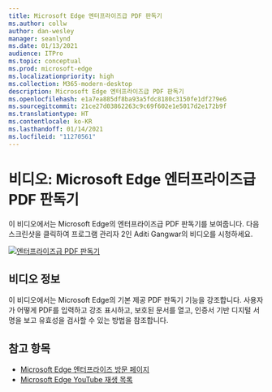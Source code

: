 ```yaml
---
title: Microsoft Edge 엔터프라이즈급 PDF 판독기
ms.author: collw
author: dan-wesley
manager: seanlynd
ms.date: 01/13/2021
audience: ITPro
ms.topic: conceptual
ms.prod: microsoft-edge
ms.localizationpriority: high
ms.collection: M365-modern-desktop
description: Microsoft Edge 엔터프라이즈급 PDF 판독기
ms.openlocfilehash: e1a7ea885df8ba93a5fdc8180c3150fe1df279e6
ms.sourcegitcommit: 21ce27d03862263c9c69f602e1e5017d2e172b9f
ms.translationtype: HT
ms.contentlocale: ko-KR
ms.lasthandoff: 01/14/2021
ms.locfileid: "11270561"
---
```

# 비디오: Microsoft Edge 엔터프라이즈급 PDF 판독기

이 비디오에서는 Microsoft Edge의 엔터프라이즈급 PDF 판독기를 보여줍니다. 다음 스크린샷을 클릭하여 프로그램 관리자 2인 Aditi Gangwar의 비디오를 시청하세요.

[![엔터프라이즈급 PDF 판독기](media/microsoft-edge-video-pdf-reader/0.png)](http://www.youtube.com/watch?v=XWAqNQ0xAcE "Enterprise grade PDF reader")

## 비디오 정보

이 비디오에서는 Microsoft Edge의 기본 제공 PDF 판독기 기능을 강조합니다. 사용자가 어떻게 PDF를 입력하고 강조 표시하고, 보호된 문서를 열고, 인증서 기반 디지털 서명을 보고 유효성을 검사할 수 있는 방법을 참조합니다.

## 참고 항목

- [Microsoft Edge 엔터프라이즈 방문 페이지](https://aka.ms/EdgeEnterprise)
- [Microsoft Edge YouTube 재생 목록](https://www.youtube.com/playlist?list=PLXtHYVsvn_b-uXh1tMeYpT-0iD8tD3tFy)
